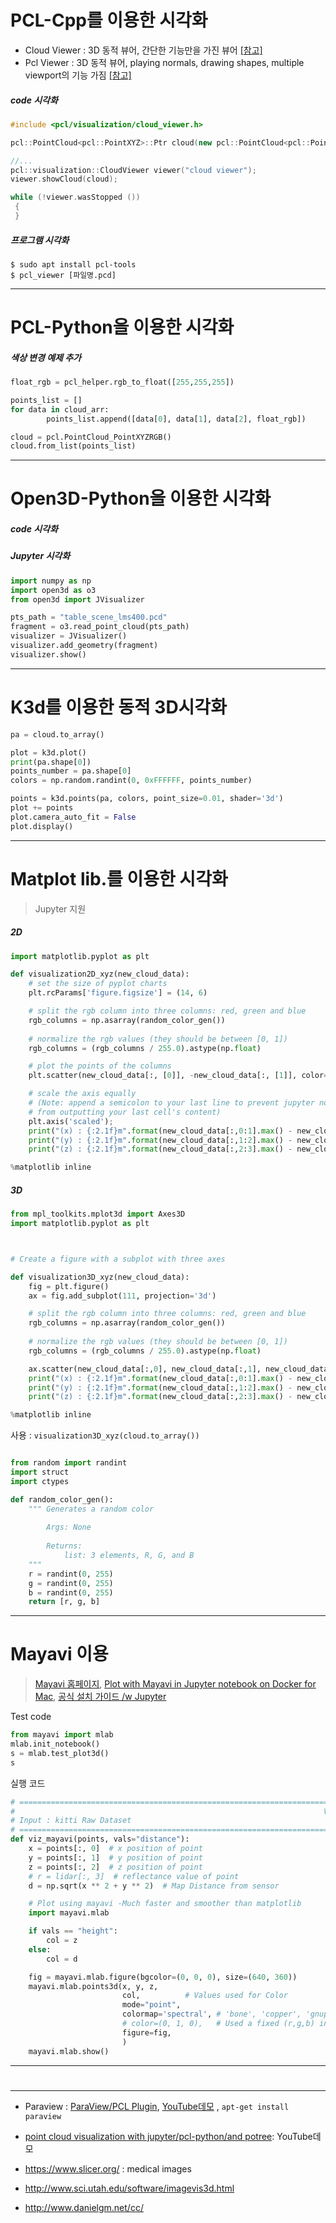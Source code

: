 # PCL-Cpp를 이용한 시각화 

- Cloud Viewer : 3D 동적 뷰어, 간단한 기능만을 가진 뷰어 [[참고]](https://adioshun.gitbooks.io/pcl/content/visualization/visualizing-point-clouds.html)
- Pcl Viewer : 3D 동적 뷰어, playing normals, drawing shapes, multiple viewport의 기능 가짐 [[참고]](https://adioshun.gitbooks.io/pcl/content/visualization/pclvisualizer.html)

##### code 시각화 

```cpp 
#include <pcl/visualization/cloud_viewer.h> 

pcl::PointCloud<pcl::PointXYZ>::Ptr cloud(new pcl::PointCloud<pcl::PointXYZ>);

//...
pcl::visualization::CloudViewer viewer("cloud viewer");
viewer.showCloud(cloud);

while (!viewer.wasStopped ())
 {
 }

```



##### 프로그램 시각화 

```
$ sudo apt install pcl-tools 
$ pcl_viewer [파일명.pcd]
```

---

# PCL-Python을 이용한 시각화 

##### 색상 변경 예제 추가

```python 
float_rgb = pcl_helper.rgb_to_float([255,255,255])

points_list = []
for data in cloud_arr:
        points_list.append([data[0], data[1], data[2], float_rgb])

cloud = pcl.PointCloud_PointXYZRGB()
cloud.from_list(points_list)
```

---
# Open3D-Python을 이용한 시각화 

##### code 시각화 

##### Jupyter 시각화 

```python 
import numpy as np
import open3d as o3
from open3d import JVisualizer

pts_path = "table_scene_lms400.pcd"
fragment = o3.read_point_cloud(pts_path)
visualizer = JVisualizer()
visualizer.add_geometry(fragment)
visualizer.show()
```
---

# K3d를 이용한 동적 3D시각화 

```python 
pa = cloud.to_array()

plot = k3d.plot()
print(pa.shape[0])
points_number = pa.shape[0]
colors = np.random.randint(0, 0xFFFFFF, points_number)

points = k3d.points(pa, colors, point_size=0.01, shader='3d')
plot += points
plot.camera_auto_fit = False
plot.display()

```

---

# Matplot lib.를 이용한 시각화 

> Jupyter 지원 


##### 2D 
```python 
import matplotlib.pyplot as plt

def visualization2D_xyz(new_cloud_data):
    # set the size of pyplot charts
    plt.rcParams['figure.figsize'] = (14, 6)

    # split the rgb column into three columns: red, green and blue
    rgb_columns = np.asarray(random_color_gen())
    
    # normalize the rgb values (they should be between [0, 1])
    rgb_columns = (rgb_columns / 255.0).astype(np.float)

    # plot the points of the columns
    plt.scatter(new_cloud_data[:, [0]], -new_cloud_data[:, [1]], color=rgb_columns)

    # scale the axis equally 
    # (Note: append a semicolon to your last line to prevent jupyter notebook 
    # from outputting your last cell's content)
    plt.axis('scaled');
    print("(x) : {:2.1f}m".format(new_cloud_data[:,0:1].max() - new_cloud_data[:,0:1].min()))
    print("(y) : {:2.1f}m".format(new_cloud_data[:,1:2].max() - new_cloud_data[:,1:2].min()))
    print("(z) : {:2.1f}m".format(new_cloud_data[:,2:3].max() - new_cloud_data[:,2:3].min()))

%matplotlib inline
```

##### 3D 

```python 
from mpl_toolkits.mplot3d import Axes3D
import matplotlib.pyplot as plt



# Create a figure with a subplot with three axes

def visualization3D_xyz(new_cloud_data):
    fig = plt.figure()
    ax = fig.add_subplot(111, projection='3d')

    # split the rgb column into three columns: red, green and blue
    rgb_columns = np.asarray(random_color_gen())
    
    # normalize the rgb values (they should be between [0, 1])
    rgb_columns = (rgb_columns / 255.0).astype(np.float)

    ax.scatter(new_cloud_data[:,0], new_cloud_data[:,1], new_cloud_data[:,2], color=rgb_columns);
    print("(x) : {:2.1f}m".format(new_cloud_data[:,0:1].max() - new_cloud_data[:,0:1].min()))
    print("(y) : {:2.1f}m".format(new_cloud_data[:,1:2].max() - new_cloud_data[:,1:2].min()))
    print("(z) : {:2.1f}m".format(new_cloud_data[:,2:3].max() - new_cloud_data[:,2:3].min()))

%matplotlib inline
```

사용 : `visualization3D_xyz(cloud.to_array())`


```python 

from random import randint
import struct
import ctypes

def random_color_gen():
    """ Generates a random color
    
        Args: None
        
        Returns: 
            list: 3 elements, R, G, and B
    """
    r = randint(0, 255)
    g = randint(0, 255)
    b = randint(0, 255)
    return [r, g, b]
```

--- 

# Mayavi 이용 

> [Mayavi 홈페이지](http://docs.enthought.com/mayavi/mayavi/), [Plot with Mayavi in Jupyter notebook on Docker for Mac](https://taku-y.github.io/mac-docker-jupyter-mayavi.html), [공식 설치 가이드 /w Jupyter](http://docs.enthought.com/mayavi/mayavi/installation.html#installing-with-pip)




Test code
```python
from mayavi import mlab
mlab.init_notebook()
s = mlab.test_plot3d()
s
```

실행 코드 

```python
# ==============================================================================
#                                                                     VIZ_MAYAVI
# Input : kitti Raw Dataset 
# ==============================================================================
def viz_mayavi(points, vals="distance"):
    x = points[:, 0]  # x position of point
    y = points[:, 1]  # y position of point
    z = points[:, 2]  # z position of point
    # r = lidar[:, 3]  # reflectance value of point
    d = np.sqrt(x ** 2 + y ** 2)  # Map Distance from sensor

    # Plot using mayavi -Much faster and smoother than matplotlib
    import mayavi.mlab

    if vals == "height":
        col = z
    else:
        col = d

    fig = mayavi.mlab.figure(bgcolor=(0, 0, 0), size=(640, 360))
    mayavi.mlab.points3d(x, y, z,
                         col,          # Values used for Color
                         mode="point",
                         colormap='spectral', # 'bone', 'copper', 'gnuplot'
                         # color=(0, 1, 0),   # Used a fixed (r,g,b) instead
                         figure=fig,
                         )
    mayavi.mlab.show()
```



---

# 



---

- Paraview : [ParaView/PCL Plugin](https://www.paraview.org/Wiki/ParaView/PCL_Plugin), [YouTube데모](https://www.youtube.com/watch?v=BZBQXcBvHW0) , `apt-get install paraview`

- [point cloud visualization with jupyter/pcl-python/and potree](https://www.youtube.com/watch?v=s2IvpYvB7Ew): YouTube데모 

- https://www.slicer.org/ : medical images


- http://www.sci.utah.edu/software/imagevis3d.html

- http://www.danielgm.net/cc/